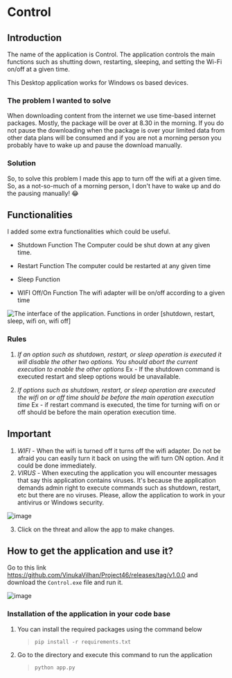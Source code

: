 # Control

## Introduction

The name of the application is Control. The application controls the main functions such as shutting down, restarting, sleeping, and setting the Wi-Fi on/off at a given time.

This Desktop application works for Windows os based devices.

### The problem I wanted to solve

When downloading content from the internet we use time-based internet packages. Mostly, the package will be over at 8.30 in the morning. If you do not pause the downloading when the package is over your limited data from other data plans will be consumed and if you are not a morning person you probably have to wake up and pause the download manually.

### Solution

So, to solve this problem I made this app to turn off the wifi at a given time. So, as a not-so-much of a morning person, I don't have to wake up and do the pausing manually! :joy:

## Functionalities

I added some extra functionalities which could be useful.

- Shutdown Function
The Computer could be shut down at any given time.

- Restart Function
The computer could be restarted at any given time

- Sleep Function

- WIFI Off/On Function
The wifi adapter will be on/off according to a given time

 ![The interface of the application. Functions in order [shutdown, restart, sleep, wifi on, wifi off]](https://github.com/VinukaVilhan/Project46/assets/125667311/bb4e9749-0cef-4428-ad40-1fff3ee8e03c)


### Rules

1. *If an option such as shutdown, restart, or sleep operation is executed it will disable the other two options. You should abort the current execution to enable the other options*
Ex - If the shutdown command is executed restart and sleep options would be unavailable.

2. *If options such as shutdown, restart, or sleep operation are executed the wifi on or off time should be before the main operation execution time*
Ex - if restart command is executed, the time for turning wifi on or off should be before the main operation execution time.

## Important

1. *WIFI* - When the wifi is turned off it turns off the wifi adapter. Do not be afraid you can easily turn it back on using the wifi turn ON option. And it could be done immediately.
2. *VIRUS* - When executing the application you will encounter messages that say this application contains viruses. It's because the application demands admin right to execute commands such as shutdown, restart, etc but there are no viruses. Please, allow the application to work in your antivirus or Windows security.

  ![image](https://github.com/VinukaVilhan/Project46/assets/125667311/30e7f7f5-fce2-4e33-a089-96b11a5a736c)
  
3. Click on the threat and allow the app to make changes.

## How to get the application and use it?

Go to this link https://github.com/VinukaVilhan/Project46/releases/tag/v1.0.0 and download the `Control.exe` file and run it.

![image](https://github.com/VinukaVilhan/Project46/assets/125667311/cae585a9-7dc6-4ae4-ac62-b4caba913a49)


### Installation of the application in your code base

1. You can install the required packages using the command below

    >`pip install -r requirements.txt`

2. Go to the directory and execute this command to run the application
    >`python app.py`
